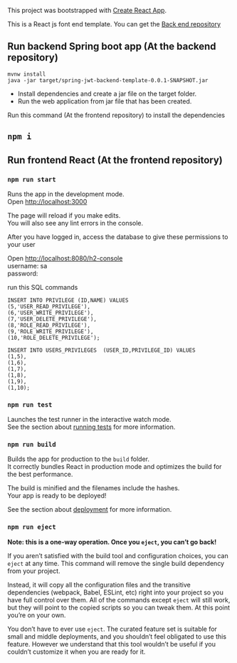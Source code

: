 
This project was bootstrapped with [Create React App](https://github.com/facebook/create-react-app).

This is a React js font end template. You can get the [Back end repository](https://github.com/davifelipems/spring-backend-template)

## Run backend Spring boot app (At the backend repository)
```
mvnw install
java -jar target/spring-jwt-backend-template-0.0.1-SNAPSHOT.jar
```

  - Install dependencies and create a jar file on the target folder.
  - Run the web application from jar file that has been created.

Run this command (At the frontend repository) to install the dependencies
## `npm i`

## Run frontend React (At the frontend repository)
### `npm run start`

Runs the app in the development mode.  
Open [http://localhost:3000](http://localhost:3000)

The page will reload if you make edits.  
You will also see any lint errors in the console.  

After you have logged in, access the database to give these permissions to your user  

Open [http://localhost:8080/h2-console](http://localhost:8080/h2-console)  
username: sa  
password: <empty>  

run this SQL commands
```
INSERT INTO PRIVILEGE (ID,NAME) VALUES
(5,'USER_READ_PRIVILEGE'),
(6,'USER_WRITE_PRIVILEGE'),
(7,'USER_DELETE_PRIVILEGE'),
(8,'ROLE_READ_PRIVILEGE'),
(9,'ROLE_WRITE_PRIVILEGE'),
(10,'ROLE_DELETE_PRIVILEGE');

INSERT INTO USERS_PRIVILEGES  (USER_ID,PRIVILEGE_ID) VALUES
(1,5),
(1,6),
(1,7),
(1,8),
(1,9),
(1,10);
```

### `npm run test`

Launches the test runner in the interactive watch mode.  
See the section about [running tests](https://facebook.github.io/create-react-app/docs/running-tests) for more information.

### `npm run build`

Builds the app for production to the `build` folder.  
It correctly bundles React in production mode and optimizes the build for the best performance.

The build is minified and the filenames include the hashes.  
Your app is ready to be deployed!

See the section about [deployment](https://facebook.github.io/create-react-app/docs/deployment) for more information.

### `npm run eject`

**Note: this is a one-way operation. Once you `eject`, you can’t go back!**

If you aren’t satisfied with the build tool and configuration choices, you can `eject` at any time. This command will remove the single build dependency from your project.

Instead, it will copy all the configuration files and the transitive dependencies (webpack, Babel, ESLint, etc) right into your project so you have full control over them. All of the commands except `eject` will still work, but they will point to the copied scripts so you can tweak them. At this point you’re on your own.

You don’t have to ever use `eject`. The curated feature set is suitable for small and middle deployments, and you shouldn’t feel obligated to use this feature. However we understand that this tool wouldn’t be useful if you couldn’t customize it when you are ready for it.

